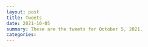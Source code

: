 ```yaml
---
layout: post
title: Tweets
date: 2021-10-05
summary: These are the tweets for October 5, 2021.
categories:
---
```


